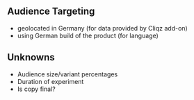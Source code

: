 ## Audience Targeting

- geolocated in Germany (for data provided by Cliqz add-on)
- using German build of the product (for language)

## Unknowns

- Audience size/variant percentages
- Duration of experiment
- Is copy final?
